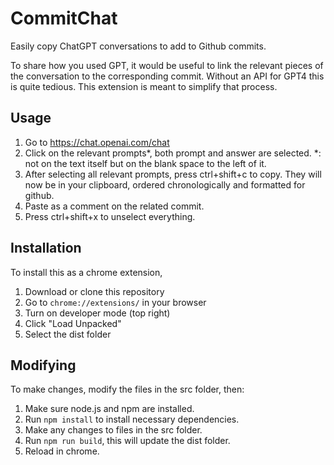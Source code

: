 # CommitChat
Easily copy ChatGPT conversations to add to Github commits.

To share how you used GPT, it would be useful to link the relevant pieces of the conversation to the corresponding commit.
Without an API for GPT4 this is quite tedious.
This extension is meant to simplify that process.

## Usage
1. Go to https://chat.openai.com/chat
2. Click on the relevant prompts\*, both prompt and answer are selected.
\*: not on the text itself but on the blank space to the left of it.
3. After selecting all relevant prompts, press ctrl+shift+c to copy.
They will now be in your clipboard, ordered chronologically and formatted for github.
4. Paste as a comment on the related commit.
5. Press ctrl+shift+x to unselect everything.

## Installation
To install this as a chrome extension,
1. Download or clone this repository
3. Go to `chrome://extensions/` in your browser
4. Turn on developer mode (top right)
5. Click "Load Unpacked"
6. Select the dist folder

## Modifying
To make changes, modify the files in the src folder, then:
1. Make sure node.js and npm are installed.
2. Run `npm install` to install necessary dependencies.
3. Make any changes to files in the src folder.
4. Run `npm run build`, this will update the dist folder.
5. Reload in chrome.

